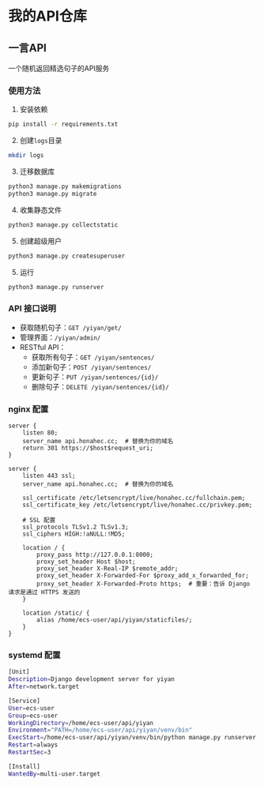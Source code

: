 # 我的API仓库

## 一言API

一个随机返回精选句子的API服务

### 使用方法
1. 安装依赖
```bash
pip install -r requirements.txt
```
2. 创建`logs`目录
```bash
mkdir logs
```
3. 迁移数据库
```bash
python3 manage.py makemigrations
python3 manage.py migrate
```
4. 收集静态文件
```bash
python3 manage.py collectstatic
```
5. 创建超级用户
```bash
python3 manage.py createsuperuser
```
5. 运行
```bash
python3 manage.py runserver
```

### API 接口说明
- 获取随机句子：`GET /yiyan/get/`
- 管理界面：`/yiyan/admin/`
- RESTful API：
  - 获取所有句子：`GET /yiyan/sentences/`
  - 添加新句子：`POST /yiyan/sentences/`
  - 更新句子：`PUT /yiyan/sentences/{id}/`
  - 删除句子：`DELETE /yiyan/sentences/{id}/`

### nginx 配置

```nginx
server {
    listen 80;
    server_name api.honahec.cc;  # 替换为你的域名
    return 301 https://$host$request_uri;
}

server {
    listen 443 ssl;
    server_name api.honahec.cc;  # 替换为你的域名

    ssl_certificate /etc/letsencrypt/live/honahec.cc/fullchain.pem;
    ssl_certificate_key /etc/letsencrypt/live/honahec.cc/privkey.pem;

    # SSL 配置
    ssl_protocols TLSv1.2 TLSv1.3;
    ssl_ciphers HIGH:!aNULL:!MD5;

    location / {
        proxy_pass http://127.0.0.1:8000;
        proxy_set_header Host $host;
        proxy_set_header X-Real-IP $remote_addr;
        proxy_set_header X-Forwarded-For $proxy_add_x_forwarded_for;
        proxy_set_header X-Forwarded-Proto https;  # 重要：告诉 Django 请求是通过 HTTPS 发送的
    }

    location /static/ {
        alias /home/ecs-user/api/yiyan/staticfiles/;
    }
}
```

### systemd 配置

```bash
[Unit]
Description=Django development server for yiyan
After=network.target

[Service]
User=ecs-user
Group=ecs-user
WorkingDirectory=/home/ecs-user/api/yiyan
Environment="PATH=/home/ecs-user/api/yiyan/venv/bin"
ExecStart=/home/ecs-user/api/yiyan/venv/bin/python manage.py runserver 0.0.0.0:8000
Restart=always
RestartSec=3

[Install]
WantedBy=multi-user.target
```